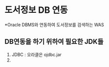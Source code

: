 # 도서정보 DB 연동
*Oracle DBMS와 연동하여 도서정보를 검색하는 WAS 

## DB연동을 하기 위하여 필요한 JDK들
1. JDBC : 오라클은 ojdbc.jar
2. 